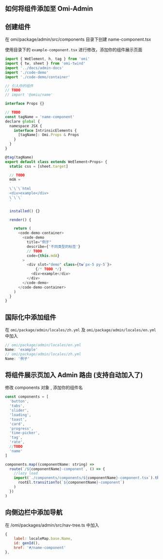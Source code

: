 ## 如何将组件添加至 Omi-Admin

## 创建组件

在 omi/package/admin/src/components 目录下创建 name-component.tsx

使用目录下的 `example-component.tsx` 进行修改，添加你的组件展示页面

```js
import { WeElement, h, tag } from 'omi'
import { tw, sheet } from 'omi-twind'
import '../docs/admin-docs'
import './code-demo'
import './code-demo/container'

// 引入你的组件
// TODO
// import '@omiu/name'

interface Props {}

// TODO
const tagName = 'name-component'
declare global {
  namespace JSX {
    interface IntrinsicElements {
      [tagName]: Omi.Props & Props
    }
  }
}

@tag(tagName)
export default class extends WeElement<Props> {
  static css = [sheet.target]

  // TODO
  mdA =
  `
  \`\`\`html
  <div>example</div>
  \`\`\`
  `

  installed() {}

  render() {

    return (
      <code-demo-container>
        <code-demo
          title="例子"
          describe={'不同类型的标签'}
          // TODO
          code={this.mdA}
        >
          <div slot="demo" class={tw`px-5 py-5`}>
              {/* TODO */}
            <div>example</div>
          </div>
        </code-demo>
      </code-demo-container>
    )
  }
}

```

## 国际化中添加组件

在 `omi/package/admin/locales/zh.yml` 及 `omi/package/admin/locales/en.yml` 中加入

```js
// omi/package/admin/locales/en.yml
Name: 'example'
// omi/package/admin/locales/zh.yml
Name: '例子'
```

## 将组件展示页加入 Admin 路由 (支持自动加入了)

修改 components 对象 , 添加你的组件名

```js
const components = [
  'button',
  'tabs',
  'slider',
  'loading',
  'toast',
  'card',
  'progress',
  'time-picker',
  'tag',
  'rate',
  //TODO
  'name'
]
```

```js
components.map((componentName: string) =>
  route(`/${componentName}-component`, () => {
    //lazy load
    import(`./components/components/${componentName}-component.tsx`).then(() =>
      rootEl.transitionTo(`${componentName}-component`)
    )
  })
)
```

## 向侧边栏中添加导航

在 /omi/packages/admin/src/nav-tree.ts 中加入

```js
{
    label: localeMap.base.Name,
    id: genId(),
    href: '#/name-component'
},
```
